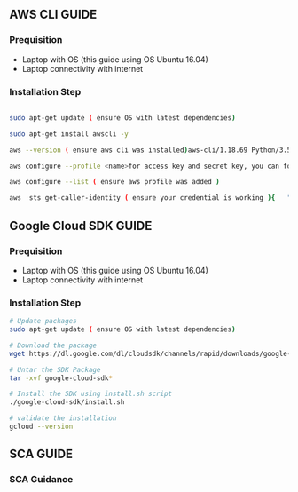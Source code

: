 ## AWS CLI GUIDE

### Prequisition
* Laptop with OS (this guide using OS Ubuntu 16.04)
* Laptop connectivity with internet

### Installation Step
```bash

sudo apt-get update ( ensure OS with latest dependencies)

sudo apt-get install awscli -y

aws --version ( ensure aws cli was installed)aws-cli/1.18.69 Python/3.5.2 Linux/4.15.0-142-generic botocore/1.16.19

aws configure --profile <name>for access key and secret key, you can follow link this here

aws configure --list ( ensure aws profile was added )

aws  sts get-caller-identity ( ensure your credential is working ){   "UserId": "abcdefghijkl",   "Arn": "arn:aws:iam::1234567890:user/user",   "Account": "1234567890"}
```

## Google Cloud SDK GUIDE
### Prequisition
* Laptop with OS (this guide using OS Ubuntu 16.04)
* Laptop connectivity with internet

### Installation Step
```bash
# Update packages
sudo apt-get update ( ensure OS with latest dependencies)

# Download the package
wget https://dl.google.com/dl/cloudsdk/channels/rapid/downloads/google-cloud-sdk-342.0.0-linux-x86_64.tar.gz

# Untar the SDK Package
tar -xvf google-cloud-sdk*

# Install the SDK using install.sh script
./google-cloud-sdk/install.sh

# validate the installation
gcloud --version
```

## SCA GUIDE
### SCA Guidance
